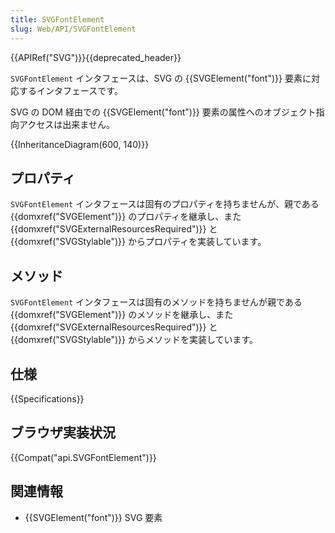 ```yaml
---
title: SVGFontElement
slug: Web/API/SVGFontElement
---
```


{{APIRef("SVG")}}{{deprecated_header}}

`SVGFontElement` インタフェースは、SVG の {{SVGElement("font")}} 要素に対応するインタフェースです。

SVG の DOM 経由での {{SVGElement("font")}} 要素の属性へのオブジェクト指向アクセスは出来ません。

{{InheritanceDiagram(600, 140)}}

## プロパティ

`SVGFontElement` インタフェースは固有のプロパティを持ちませんが、親である {{domxref("SVGElement")}} のプロパティを継承し、また{{domxref("SVGExternalResourcesRequired")}} と {{domxref("SVGStylable")}} からプロパティを実装しています。

## メソッド

`SVGFontElement` インタフェースは固有のメソッドを持ちませんが親である {{domxref("SVGElement")}} のメソッドを継承し、また{{domxref("SVGExternalResourcesRequired")}} と {{domxref("SVGStylable")}} からメソッドを実装しています。

## 仕様

{{Specifications}}

## ブラウザ実装状況

{{Compat("api.SVGFontElement")}}

## 関連情報

- {{SVGElement("font")}} SVG 要素
